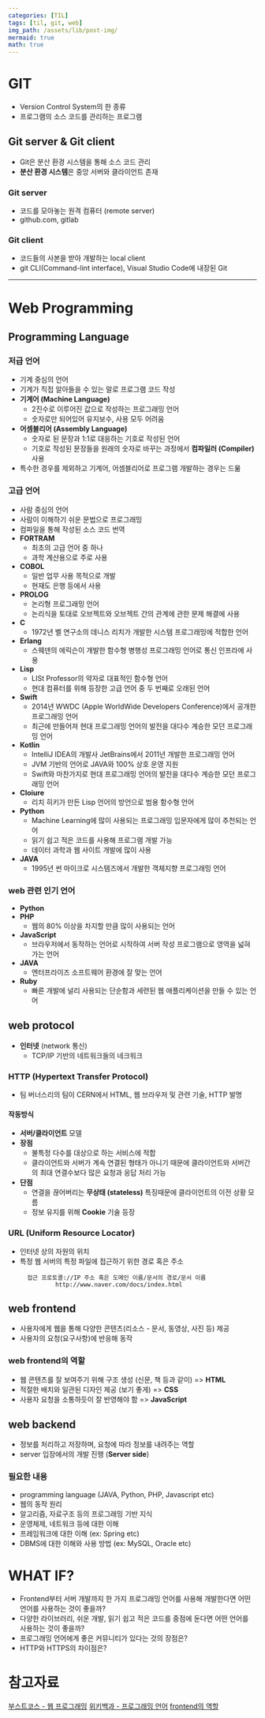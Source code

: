 ```yaml
---
categories: [TIL]
tags: [til, git, web]
img_path: /assets/lib/post-img/
mermaid: true
math: true
---
```


# GIT

- Version Control System의 한 종류
- 프로그램의 소스 코드를 관리하는 프로그램

## Git server & Git client

- Git은 분산 환경 시스템을 통해 소스 코드 관리
- **분산 환경 시스템**은 중앙 서버와 클라이언트 존재

### Git server

- 코드를 모아놓는 원격 컴퓨터 (remote server)
- github.com, gitlab

### Git client

- 코드들의 사본을 받아 개발하는 local client
- git CLI(Command-lint interface), Visual Studio Code에 내장된 Git

---

# Web Programming

## Programming Language

### 저급 언어

- 기계 중심의 언어
- 기계가 직접 알아들을 수 있는 말로 프로그램 코드 작성
- **기계어 (Machine Language)**
  - 2진수로 이루어진 값으로 작성하는 프로그래밍 언어
  - 숫자로만 되어있어 유지보수, 사용 모두 어려움
- **어셈블리어 (Assembly Language)**
  - 숫자로 된 문장과 1:1로 대응하는 기호로 작성된 언어
  - 기호로 작성된 문장들을 원래의 숫자로 바꾸는 과정에서 **컴파일러 (Compiler)** 사용
- 특수한 경우를 제외하고 기계어, 어셈블리어로 프로그램 개발하는 경우는 드묾

### 고급 언어

- 사람 중심의 언어
- 사람이 이해하기 쉬운 문법으로 프로그래밍
- 컴파일을 통해 작성된 소스 코드 번역
- **FORTRAM**
  - 최초의 고급 언어 중 하나
  - 과학 계산용으로 주로 사용
- **COBOL**
  - 일반 업무 사용 목적으로 개발
  - 현재도 은행 등에서 사용
- **PROLOG**
  - 논리형 프로그래밍 언어
  - 논리식을 토대로 오브젝트와 오브젝트 간의 관계에 관한 문제 해결에 사용
- **C**
  - 1972년 벨 연구소의 데니스 리치가 개발한 시스템 프로그래밍에 적합한 언어
- **Erlang**
  - 스웨덴의 에릭슨이 개발한 함수형 병행성 프로그래밍 언어로 통신 인프라에 사용
- **Lisp**
  - LISt Professor의 약자로 대표적인 함수형 언어
  - 현대 컴퓨터를 위해 등장한 고급 언어 중 두 번째로 오래된 언어
- **Swift**
  - 2014년 WWDC (Apple WorldWide Developers Conference)에서 공개한 프로그래밍 언어
  - 최근에 만들어져 현대 프로그래밍 언어의 발전을 대다수 계승한 모던 프로그래밍 언어
- **Kotlin**
  - IntelliJ IDEA의 개발사 JetBrains에서 2011년 개발한 프로그래밍 언어
  - JVM 기반의 언어로 JAVA와 100% 상호 운영 지원
  - Swift와 마찬가지로 현대 프로그래밍 언어의 발전을 대다수 계승한 모던 프로그래밍 언어
- **Cloiure**
  - 리치 히키가 만든 Lisp 언어의 방언으로 범용 함수형 언어
- **Python**
  - Machine Learning에 많이 사용되는 프로그래밍 입문자에게 많이 추천되는 언어
  - 읽기 쉽고 적은 코드를 사용해 프로그램 개발 가능
  - 데이터 과학과 웹 사이트 개발에 많이 사용
- **JAVA**
  - 1995년 썬 마이크로 시스템즈에서 개발한 객체지향 프로그래밍 언어

### web 관련 인기 언어

- **Python**
- **PHP**
  - 웹의 80% 이상을 차지할 만큼 많이 사용되는 언어
- **JavaScript**
  - 브라우저에서 동작하는 언어로 시작하여 서버 작성 프로그램으로 영역을 넓혀가는 언어
- **JAVA**
  - 엔터프라이즈 소프트웨어 환경에 잘 맞는 언어
- **Ruby**
  - 빠른 개발에 널리 사용되는 단순함과 세련된 웹 애플리케이션을 만들 수 있는 언어

## web protocol

- **인터넷** (network 통신)
  - TCP/IP 기반의 네트워크들의 네크워크

### HTTP (Hypertext Transfer Protocol)

- 팀 버너스리의 팀이 CERN에서 HTML, 웹 브라우저 및 관련 기술, HTTP 발명

#### 작동방식

- **서버/클라이언트** 모델
- **장점**
  - 불특정 다수를 대상으로 하는 서비스에 적합
  - 클라이언트와 서버가 계속 연결된 형태가 아니기 때문에 클라이언트와 서버간의 최대 연결수보다 많은 요청과 응답 처리 가능
- **단점**
  - 연결을 끊어버리는 **무상태 (stateless)** 특징때문에 클라이언트의 이전 상황 모름
  - 정보 유지를 위해 **Cookie** 기술 등장

### URL (Uniform Resource Locator)

- 인터넷 상의 자원의 위치
- 특정 웹 서버의 특정 파일에 접근하기 위한 경로 혹은 주소
  ```plaintext
    접근 프로토콜://IP 주소 혹은 도메인 이름/문서의 경로/문서 이름
            http://www.naver.com/docs/index.html
  ```

## web frontend

- 사용자에게 웹을 통해 다양한 콘텐츠(리소스 - 문서, 동영상, 사진 등) 제공
- 사용자의 요청(요구사항)에 반응해 동작

### web frontend의 역할

- 웹 콘텐츠를 잘 보여주기 위해 구조 생성 (신문, 책 등과 같이) => **HTML**
- 적절한 배치와 일관된 디자인 제공 (보기 좋게) => **CSS**
- 사용자 요청을 소통하듯이 잘 반영해야 함 => **JavaScript**

## web backend

- 정보를 처리하고 저장하며, 요청에 따라 정보를 내려주는 역할
- server 입장에서의 개발 진행 (**Server side**)

### 필요한 내용

- programming language (JAVA, Python, PHP, Javascript etc)
- 웹의 동작 원리
- 알고리즘, 자료구조 등의 프로그래밍 기반 지식
- 운영체제, 네트워크 등에 대한 이해
- 프레임워크에 대한 이해 (ex: Spring etc)
- DBMS에 대한 이해와 사용 방법 (ex: MySQL, Oracle etc)

# WHAT IF?

- Frontend부터 서버 개발까지 한 가지 프로그래밍 언어를 사용해 개발한다면 어떤 언어를 사용하는 것이 좋을까?
- 다양한 라이브러리, 쉬운 개발, 읽기 쉽고 적은 코드를 중점에 둔다면 어떤 언어를 사용하는 것이 좋을까?
- 프로그래밍 언어에게 좋은 커뮤니티가 있다는 것의 장점은?
- HTTP와 HTTPS의 차이점은?

# 참고자료

[부스트코스 - 웹 프로그래밍](https://www.boostcourse.org/web316)
[위키백과 - 프로그래밍 언어](https://ko.wikipedia.org/wiki/%ED%94%84%EB%A1%9C%EA%B7%B8%EB%9E%98%EB%B0%8D_%EC%96%B8%EC%96%B4)
[frontend의 역할](https://html-css-js.com/)
